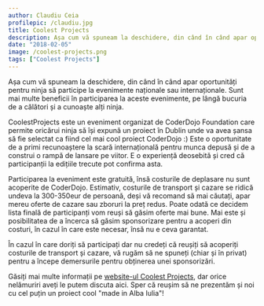 ```yaml
---
author: Claudiu Ceia
profilepic: /claudiu.jpg
title: Coolest Projects
description: Așa cum vă spuneam la deschidere, din când în când apar oportunități pentru ninja să participe la evenimente naționale sau internaționale. Sunt mai multe beneficii în participarea la aceste evenimente, pe lângă bucuria de a călători și a cunoaște alți ninja.
date: "2018-02-05"
image: /coolest-projects.png
tags: ["Coolest Projects"]
---
```


Așa cum vă spuneam la deschidere, din când în când apar oportunități pentru ninja să participe la evenimente naționale sau internaționale. Sunt mai multe beneficii în participarea la aceste evenimente, pe lângă bucuria de a călători și a cunoaște alți ninja.

CoolestProjects este un eveniment organizat de CoderDojo Foundation care permite oricărui ninja să își expună un proiect în Dublin unde va avea șansa să fie selectat ca fiind cel mai cool proiect CoderDojo :) Este o oportunitate de a primi recunoaștere la scară internațională pentru munca depusă și de a construi o rampă de lansare pe viitor. E o experiență deosebită și cred că participanții la edițiile trecute pot confirma asta.

Participarea la eveniment este gratuită, însă costurile de deplasare nu sunt acoperite de CoderDojo. Estimativ, costurile de transport și cazare se ridică undeva la 300-350eur de persoană, deși vă recomand să mai căutați, apar mereu oferte de cazare sau zboruri la preț redus. Poate odată ce decidem lista finală de participanți vom reuși să găsim oferte mai bune.
Mai este și posibilitatea de a încerca să găsim sponsorizare pentru a acoperi din costuri, în cazul în care este necesar, însă nu e ceva garantat.

În cazul în care doriți să participați dar nu credeți că reușiți să acoperiți costurile de transport și cazare, vă rugăm să ne spuneți (chiar și în privat) pentru a începe demersurile pentru obținerea unei sponsorizări.

Găsiți mai multe informații pe [website-ul Coolest Projects](http://coolestprojects.org), dar orice nelămuriri aveți le putem discuta aici. Sper că reușim să ne prezentăm și noi cu cel puțin un proiect cool "made in Alba Iulia"!
